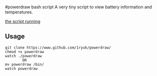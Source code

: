 #powerdraw bash script
A very tiny script to view battery information and temperatures.

[the script running](https://github.com/1ryuk/powerdraw/blob/main/powerdraw.png)

## Usage

```
git clone https://www.github.com/1ryuk/powerdraw/
chmod +x powerdraw
watch ./powerdraw
		OR
mv powerdraw /bin/
watch powerdraw

```
